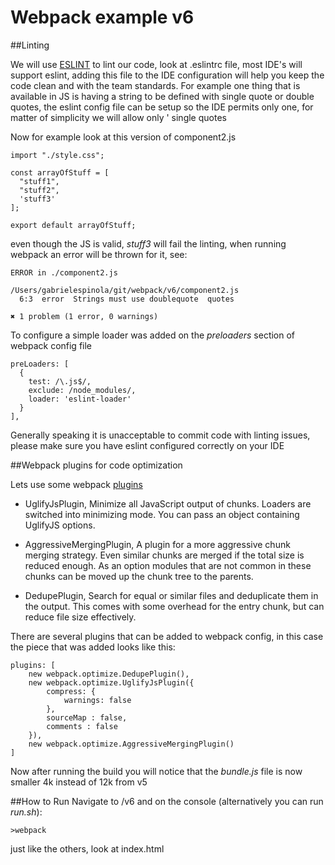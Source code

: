 # Webpack example v6

##Linting

We will use [ESLINT](http://eslint.org/) to lint our code, look at .eslintrc file, most IDE's will support eslint, 
adding this file to the IDE configuration will help you keep the code clean and with the team standards. For example 
one thing that is available in JS is having a string to be defined with single quote or double quotes, the eslint config
file can be setup so the IDE permits only one, for matter of simplicity we will allow only \' single quotes

Now for example look at this version of component2.js

    import "./style.css";
    
    const arrayOfStuff = [
      "stuff1",
      "stuff2",
      'stuff3'
    ];
    
    export default arrayOfStuff;
    
even though the JS is valid, _stuff3_ will fail the linting, when running webpack an error will be thrown for it, see:

    ERROR in ./component2.js
    
    /Users/gabrielespinola/git/webpack/v6/component2.js
      6:3  error  Strings must use doublequote  quotes
    
    ✖ 1 problem (1 error, 0 warnings)

To configure a simple loader was added on the _preloaders_ section of webpack config file

    preLoaders: [
      {
        test: /\.js$/,
        exclude: /node_modules/,
        loader: 'eslint-loader'
      }
    ],

Generally speaking it is unacceptable to commit code with linting issues, please make sure you have eslint configured correctly
on your IDE

##Webpack plugins for code optimization

Lets use some webpack [plugins](https://webpack.github.io/docs/list-of-plugins.html)

- UglifyJsPlugin, Minimize all JavaScript output of chunks. Loaders are switched into minimizing mode. 
You can pass an object containing UglifyJS options.
  
- AggressiveMergingPlugin, A plugin for a more aggressive chunk merging strategy. Even similar chunks are merged if the 
total size is reduced enough. As an option modules that are not common in these chunks can be moved up the chunk tree to the parents.

- DedupePlugin, Search for equal or similar files and deduplicate them in the output. This comes with some overhead for 
the entry chunk, but can reduce file size effectively.


There are several plugins that can be added to webpack config, in this case the piece that was added looks like this:

    plugins: [
        new webpack.optimize.DedupePlugin(),
        new webpack.optimize.UglifyJsPlugin({
            compress: {
                warnings: false
            },
            sourceMap : false,
            comments : false
        }),
        new webpack.optimize.AggressiveMergingPlugin()
    ]

Now after running the build you will notice that the _bundle.js_ file is now smaller 4k instead of 12k from v5

##How to Run
Navigate to /v6 and on the console (alternatively you can run _run.sh_):
    
    >webpack

just like the others, look at index.html